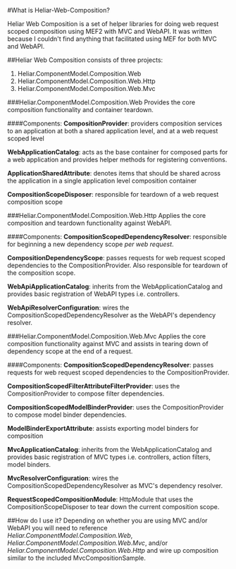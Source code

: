 #What is Heliar-Web-Composition?

Heliar Web Composition is a set of helper libraries for doing web request scoped composition using MEF2 with MVC and WebAPI. It was written because I couldn't find anything that facilitated using MEF for both MVC and WebAPI.

##Heliar Web Composition consists of three projects:
1. Heliar.ComponentModel.Composition.Web
2. Heliar.ComponentModel.Composition.Web.Http
3. Heliar.ComponentModel.Composition.Web.Mvc

###Heliar.ComponentModel.Composition.Web
Provides the core composition functionality and container teardown.

####Components:
**CompositionProvider**: providers composition services to an application at both a shared application level, and at a web request scoped level

**WebApplicationCatalog**: acts as the base container for composed parts for a web application and provides helper methods for registering conventions.

**ApplicationSharedAttribute**: denotes items that should be shared across the application in a single application level composition container

**CompositionScopeDisposer**: responsible for teardown of a web request composition scope

###Heliar.ComponentModel.Composition.Web.Http
Applies the core composition and teardown functionality against WebAPI.

####Components:
**CompositionScopedDependencyResolver**: responsible for beginning a new dependency scope _per web request_.

**CompositionDependencyScope**: passes requests for web request scoped dependencies to the CompositionProvider. Also responsible for teardown of the composition scope.

**WebApiApplicationCatalog**: inherits from the WebApplicationCatalog and provides basic registration of WebAPI types i.e. controllers.

**WebApiResolverConfiguration**: wires the CompositionScopedDependencyResolver as the WebAPI's dependency resolver.

###Heliar.ComponentModel.Composition.Web.Mvc
Applies the core composition functionality against MVC and assists in tearing down of dependency scope at the end of a request.

####Components:
**CompositionScopedDependencyResolver**: passes requests for web request scoped dependencies to the CompositionProvider.

**CompositionScopedFilterAttributeFilterProvider**: uses the CompositionProvider to compose filter dependencies.

**CompositionScopedModelBinderProvider**: uses the CompositionProvider to compose model binder dependencies.

**ModelBinderExportAttribute**: assists exporting model binders for composition

**MvcApplicationCatalog**: inherits from the WebApplicationCatalog and provides basic registration of MVC types i.e. controllers, action filters, model binders.

**MvcResolverConfiguration**: wires the CompositionScopedDependencyResolver as MVC's dependency resolver.

**RequestScopedCompositionModule**: HttpModule that uses the CompositionScopeDisposer to tear down the current composition scope.

##How do I use it?
Depending on whether you are using MVC and/or WebAPI you will need to reference _Heliar.ComponentModel.Composition.Web_, _Heliar.ComponentModel.Composition.Web.Mvc_, and/or _Heliar.ComponentModel.Composition.Web.Http_ and wire up composition similar to the included MvcCompositionSample.